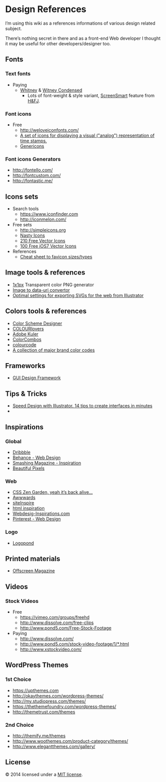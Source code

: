 # Design References

I’m using this wiki as a references informations of various design related subject.

There’s nothing secret in there and as a front-end Web developer I thought it may be useful for other developers/designer too.

## Fonts
### Text fonts
* Paying
  * [Whitney](http://www.typography.com/fonts/whitney/overview/) & [Witney Condensed](http://www.typography.com/fonts/whitney-condensed/overview/)
    * Lots of font-weight & style variant, [ScreenSmart](http://www.typography.com/cloud/the-fonts/index.php#screensmart-fonts) feature from [H&FJ](http://www.typography.com/).

### Font icons
* Free
  * http://weloveiconfonts.com/
  * [A set of icons for displaying a visual ("analog") representation of time stamps.](https://github.com/proevo/PE-Analog-Clock-icon-font)
  * [Genericons](http://genericons.com/)

### Font icons Generators
* http://fontello.com/
* http://fontcustom.com/
* http://fontastic.me/

## Icons sets
* Search tools
  * https://www.iconfinder.com
  * http://iconmelon.com/
* Free sets
  * http://simpleicons.org
  * [Nasty Icons](http://nastyicons.com/)
  * [210 Free Vector Icons](http://www.webalys.com/minicons/icons-free-pack.php)
  * [100 Free iOS7 Vector Icons](http://www.streamlineicons.com/free-icons.html)
* References
  * [Cheat sheet to favicon sizes/types](https://github.com/audreyr/favicon-cheat-sheet)

## Image tools & references
* [1x1px](http://www.1x1px.me/) Transparent color PNG generator
* [Image to data-uri convertor](http://websemantics.co.uk/online_tools/image_to_data_uri_convertor/) 
* [Optimal settings for exporting SVGs for the web from Illustrator](http://stackoverflow.com/a/13238555/330433)

## Colors tools & references
* [Color Scheme Designer](http://colorschemedesigner.com/)
* [COLOURlovers](http://www.colourlovers.com/)
* [Adobe Kuler](https://kuler.adobe.com/)
* [ColorCombos](http://www.colorcombos.com/)
* [colourcode](http://colourco.de/)
* [A collection of major brand color codes](http://brandcolors.net/)

## Frameworks
* [GUI Design Framework](http://www.webalys.com/design-interface-application-framework.php)

## Tips & Tricks
* [Speed Design with Illustrator. 14 tips to create interfaces in minutes](http://www.designsprint.net/)
* 

## Inspirations
### Global
* [Dribbble](http://dribbble.com/)
* [Behance - Web Design](http://www.behance.net/search?field=102)
* [Smashing Magazine - Inspiration](http://www.smashingmagazine.com/category/inspiration/)
* [Beautiful Pixels](https://beautifulpixels.com/)

### Web
* [CSS Zen Garden, yeah it’s back alive…](http://www.csszengarden.com/)
* [Awwwards](http://www.awwwards.com/)
* [siteInspire](http://www.siteinspire.com/)
* [html inspiration](http://htmlinspiration.com/)
* [Webdesig-Inspirations.com](http://www.webdesign-inspiration.com/)
* [Pinterest - Web Design](http://www.pinterest.com/search/pins/?q=web%20design)

### Logo
* [Logopond](http://logopond.com/)


## Printed materials
* [Offscreen Magazine](http://www.offscreenmag.com/)

## Videos
### Stock Videos
* Free
  * https://vimeo.com/groups/freehd
  * http://www.dissolve.com/free-clips
  * http://www.pond5.com/Free-Stock-Footage
* Paying
  * http://www.dissolve.com/
  * http://www.pond5.com/stock-video-footage/1/*.html
  * http://www.xstockvideo.com/

## WordPress Themes

### 1st Choice
* https://upthemes.com
* http://okaythemes.com/wordpress-themes/
* http://my.studiopress.com/themes/
* https://thethemefoundry.com/wordpress-themes/
* http://themetrust.com/themes

### 2nd Choice
* http://themify.me/themes
* http://www.woothemes.com/product-category/themes/
* http://www.elegantthemes.com/gallery/

## License
© 2014 licensed under a [MIT license](http://jpsirois.mit-license.org/license.html).
